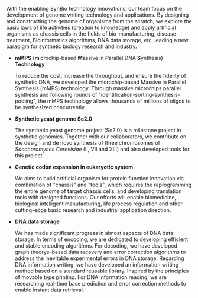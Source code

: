 With the enabling SynBio technology innovations, 
our team focus on the development of genome writing technology and applications. 
By designing and constructing the genome of organisms from the scratch, 
we explore the basic laws of life activities (creation to knowledge) and 
apply artificial organisms as chassis cells in the fields of bio-manufacturing, disease treatment, Bioinformatics algorithms, DNA data storage, etc, 
leading a new paradigm for synthetic biology research and industry.

- **mMPS** (**m**icrochip-based **M**assive in **P**arallel DNA **S**ynthesis) **Technology**

    To reduce the cost, increase the throughput, and ensure the fidelity of synthetic DNA,
we developed the microchip-based Massive in Parallel Synthesis (mMPS) technology.
Through massive microchips parallel synthesis and following rounds of "identification-sorting-synthesis-pooling",
the mMPS technology allows thousands of millions of oligos to be synthesized concurrently.

- **Synthetic yeast genome Sc2.0**

    The synthetic yeast genome project (Sc2.0) is a milestone project in synthetic genomics. 
Together with our collaborators, we contribute on the design and de novo synthesis of 
three chromosomes of *Saccharomyces Cerevisiae* (II, VII and XIII) and also developed tools for this project.

- **Genetic codon expansion in eukaryotic system**

    We aims to build artificial organism for protein function innovation via combination of "chassis" and "tools", 
which requires the reprogramming the entire genome of target chassis cells, and developing translation tools with designed functions. 
Our efforts will enable biomedicine, biological intelligent manufacturing, 
life process regulation and other cutting-edge basic research and industrial application direction.    

- **DNA data storage**

    We has made significant progress in almost aspects of DNA data storage. 
In terms of encoding, we are dedicated to developing efficient and stable encoding algorithms. 
For decoding, we have developed graph theorye-based data recovery and error correction algorithms to address the inevitable experimental errors in DNA storage. 
Regarding DNA information writing, we have developed an information writing method based on a standard reusable library. Inspired by the principles of movable type printing. 
For DNA information reading, we are researching real-time base prediction and error correction methods to enable instant data retrieval.
